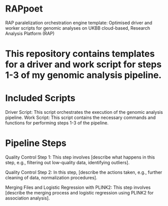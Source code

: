 # RAPpoet
RAP paralelization orchestration engine template: Optimised driver and worker scripts for genomic analyses on UKBB cloud-based, Research Analysis Platform (RAP)

# This repository contains templates for a driver and work script for steps 1-3 of my genomic analysis pipeline.

# Included Scripts
Driver Script: This script orchestrates the execution of the genomic analysis pipeline.
Work Script: This script contains the necessary commands and functions for performing steps 1-3 of the pipeline.

# Pipeline Steps
Quality Control Step 1: This step involves [describe what happens in this step, e.g., filtering out low-quality data, identifying outliers].

Quality Control Step 2: In this step, [describe the actions taken, e.g., further cleaning of data, normalization procedures].

Merging Files and Logistic Regression with PLINK2: This step involves [describe the merging process and logistic regression using PLINK2 for association analysis].
